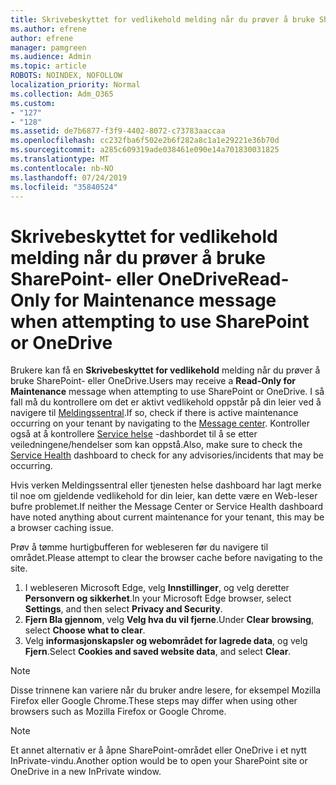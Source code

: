 ```yaml
---
title: Skrivebeskyttet for vedlikehold melding når du prøver å bruke SharePoint- eller OneDrive
ms.author: efrene
author: efrene
manager: pamgreen
ms.audience: Admin
ms.topic: article
ROBOTS: NOINDEX, NOFOLLOW
localization_priority: Normal
ms.collection: Adm_O365
ms.custom:
- "127"
- "128"
ms.assetid: de7b6877-f3f9-4402-8072-c73783aaccaa
ms.openlocfilehash: cc232fba6f502e2b6f282a8c1a1e29221e36b70d
ms.sourcegitcommit: a285c609319ade038461e090e14a701830031825
ms.translationtype: MT
ms.contentlocale: nb-NO
ms.lasthandoff: 07/24/2019
ms.locfileid: "35840524"
---
```

# <a name="read-only-for-maintenance-message-when-attempting-to-use-sharepoint-or-onedrive"></a><span data-ttu-id="eee58-102">Skrivebeskyttet for vedlikehold melding når du prøver å bruke SharePoint- eller OneDrive</span><span class="sxs-lookup"><span data-stu-id="eee58-102">Read-Only for Maintenance message when attempting to use SharePoint or OneDrive</span></span>

<span data-ttu-id="eee58-103">Brukere kan få en **Skrivebeskyttet for vedlikehold** melding når du prøver å bruke SharePoint- eller OneDrive.</span><span class="sxs-lookup"><span data-stu-id="eee58-103">Users may receive a **Read-Only for Maintenance** message when attempting to use SharePoint or OneDrive.</span></span>  <span data-ttu-id="eee58-104">I så fall må du kontrollere om det er aktivt vedlikehold oppstår på din leier ved å navigere til [Meldingssentral](https://portal.office.com/adminportal/home#/MessageCenter).</span><span class="sxs-lookup"><span data-stu-id="eee58-104">If so, check if there is active maintenance occurring on your tenant by navigating to the [Message center](https://portal.office.com/adminportal/home#/MessageCenter).</span></span> <span data-ttu-id="eee58-105">Kontroller også at å kontrollere [Service helse](https://portal.office.com/adminportal/home#/servicehealth) -dashbordet til å se etter veiledningene/hendelser som kan oppstå.</span><span class="sxs-lookup"><span data-stu-id="eee58-105">Also, make sure to check the [Service Health](https://portal.office.com/adminportal/home#/servicehealth) dashboard to check for any advisories/incidents that may be occurring.</span></span>

<span data-ttu-id="eee58-106">Hvis verken Meldingssentral eller tjenesten helse dashboard har lagt merke til noe om gjeldende vedlikehold for din leier, kan dette være en Web-leser bufre problemet.</span><span class="sxs-lookup"><span data-stu-id="eee58-106">If neither the Message Center or Service Health dashboard have noted anything about current maintenance for your tenant, this may be a browser caching issue.</span></span>

<span data-ttu-id="eee58-107">Prøv å tømme hurtigbufferen for webleseren før du navigere til området.</span><span class="sxs-lookup"><span data-stu-id="eee58-107">Please attempt to clear the browser cache before navigating to the site.</span></span>

1. <span data-ttu-id="eee58-108">I webleseren Microsoft Edge, velg **Innstillinger**, og velg deretter **Personvern og sikkerhet**.</span><span class="sxs-lookup"><span data-stu-id="eee58-108">In your Microsoft Edge browser, select **Settings**, and then select **Privacy and Security**.</span></span>
2. <span data-ttu-id="eee58-109">**Fjern Bla gjennom**, velg **Velg hva du vil fjerne**.</span><span class="sxs-lookup"><span data-stu-id="eee58-109">Under **Clear browsing**, select **Choose what to clear**.</span></span>
3. <span data-ttu-id="eee58-110">Velg **informasjonskapsler og webområdet for lagrede data**, og velg **Fjern**.</span><span class="sxs-lookup"><span data-stu-id="eee58-110">Select **Cookies and saved website data**, and select **Clear**.</span></span>

>[!Note] 
> <span data-ttu-id="eee58-111">Disse trinnene kan variere når du bruker andre lesere, for eksempel Mozilla Firefox eller Google Chrome.</span><span class="sxs-lookup"><span data-stu-id="eee58-111">These steps may differ when using other browsers such as Mozilla Firefox or Google Chrome.</span></span>

>[!Note] 
> <span data-ttu-id="eee58-112">Et annet alternativ er å åpne SharePoint-området eller OneDrive i et nytt InPrivate-vindu.</span><span class="sxs-lookup"><span data-stu-id="eee58-112">Another option would be to open your SharePoint site or OneDrive in a new InPrivate window.</span></span>